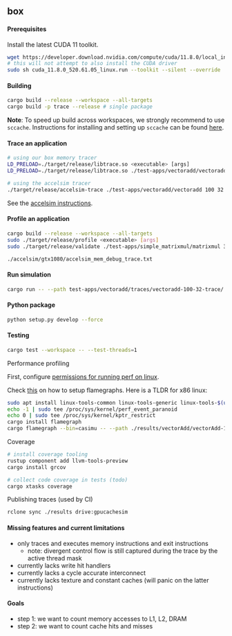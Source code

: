 ## box

#### Prerequisites

Install the latest CUDA 11 toolkit.

```bash
wget https://developer.download.nvidia.com/compute/cuda/11.8.0/local_installers/cuda_11.8.0_520.61.05_linux.run
# this will not attempt to also install the CUDA driver
sudo sh cuda_11.8.0_520.61.05_linux.run --toolkit --silent --override
```

#### Building

```bash
cargo build --release --workspace --all-targets
cargo build -p trace --release # single package
```

**Note**: To speed up build across workspaces, we strongly recommend to use `sccache`.
Instructions for installing and setting up `sccache` can be found
[here](https://github.com/mozilla/sccache#installation).

#### Trace an application

```bash
# using our box memory tracer
LD_PRELOAD=./target/release/libtrace.so <executable> [args]
LD_PRELOAD=./target/release/libtrace.so ./test-apps/vectoradd/vectoradd 100 32

# using the accelsim tracer
./target/release/accelsim-trace ./test-apps/vectoradd/vectoradd 100 32
```

See the [accelsim instructions](accelsim/README.md).

#### Profile an application

```bash
cargo build --release --workspace --all-targets
sudo ./target/release/profile <executable> [args]
sudo ./target/release/validate ./test-apps/simple_matrixmul/matrixmul 32 32

./accelsim/gtx1080/accelsim_mem_debug_trace.txt
```

#### Run simulation

```bash
cargo run -- --path test-apps/vectoradd/traces/vectoradd-100-32-trace/
```

#### Python package

```bash
python setup.py develop --force
```

#### Testing

```bash
cargo test --workspace -- --test-threads=1
```

Performance profiling

First, configure [permissions for running perf on linux](https://github.com/flamegraph-rs/flamegraph#enabling-perf-for-use-by-unprivileged-users).

Check [this](https://github.com/flamegraph-rs/flamegraph) on how to setup flamegraphs.
Here is a TLDR for x86 linux:

```bash
sudo apt install linux-tools-common linux-tools-generic linux-tools-$(uname -r)
echo -1 | sudo tee /proc/sys/kernel/perf_event_paranoid
echo 0 | sudo tee /proc/sys/kernel/kptr_restrict
cargo install flamegraph
cargo flamegraph --bin=casimu -- --path ./results/vectorAdd/vectorAdd-10000-32/trace
```

Coverage

```bash
# install coverage tooling
rustup component add llvm-tools-preview
cargo install grcov

# collect code coverage in tests (todo)
cargo xtasks coverage
```

Publishing traces (used by CI)

```bash
rclone sync ./results drive:gpucachesim
```

#### Missing features and current limitations

- only traces and executes memory instructions and exit instructions
  - note: divergent control flow is still captured during the trace by the active thread mask
- currently lacks write hit handlers
- currently lacks a cycle accurate interconnect
- currently lacks texture and constant caches (will panic on the latter instructions)

#### Goals

- step 1: we want to count memory accesses to L1, L2, DRAM
- step 2: we want to count cache hits and misses
